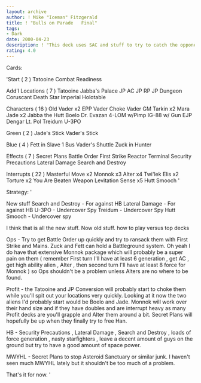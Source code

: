 ```yaml
---
layout: archive
author: ! Mike "Iceman" Fitzgerald
title: ! "Bulls on Parade   Final"
tags:
- Dark
date: 2000-04-23
description: ! "This deck uses SAC and stuff to try to catch the opponent offguard."
rating: 4.0
---
```

Cards: 

'Start  ( 2 )
Tatooine
Combat Readiness

Add'l Locations  ( 7 )
Tatooine  Jabba's Palace
JP  AC
JP  RP
JP  Dungeon
Coruscant
Death Star
Imperial Holotable

Characters  ( 16 )
Old Vader x2
EPP Vader
Choke Vader
GM Tarkin x2
Mara Jade x2
Jabba the Hutt
Boelo
Dr. Evazan
4-LOM w/Pimp
IG-88 w/ Gun
EJP Dengar
Lt. Pol Treidum
U-3PO

Green  ( 2 )
Jade's Stick
Vader's Stick

Blue  ( 4 )
Fett in Slave 1
Bus
Vader's Shuttle
Zuck in Hunter

Effects  ( 7 )
Secret Plans
Battle Order
First Strike
Reactor Terminal
Security Precautions
Lateral Damage
Search and Destroy

Interrupts  ( 22 )
Masterful Move x2
Monnok x3
Alter x4
Twi'lek
Elis x2
Torture x2
You Are Beaten
Weapon Levitation
Sense x5
Hutt Smooch '

Strategy: '

New stuff 
Search and Destroy - For against HB
Lateral Damage - For against HB
U-3PO - Undercover Spy
Treidum - Undercover Spy
Hutt Smooch - Undercover spy

I think that is all the new stuff. Now old stuff.
how to play versus top decks 

Ops - Try to get Battle Order up quickly and try to ransack them with First Strike and Mains. Zuck and Fett can hold a Battleground system. Oh yeah I do have that extensive Monnok package which will probably be a super pain on them ( remember  First turn I'll have at least 6 generation , get AC , get high ability alien , Alter , then second turn I'll have at least 8 force for Monnok ) so Ops shouldn't be a problem unless Alters are no where to be found.

Profit - the Tatooine and JP Conversion will probably start to choke them while you'll spit out your locations very quickly. Looking at it now the two aliens I'd probably start would be Boelo and Jade. Monnok will work over their hand size and if they have doubles and are interrupt heavy as many Profit decks are you'll grapple and Alter them around a bit. Secret Plans will hopefully be up when they finally try to free Han.

HB - Security Precautions , Lateral Damage , Search and Destroy , loads of force generation , nasty starfighters , leave a decent amount of guys on the ground but try to have a good amount of space power.

MWYHL - Secret Plans to stop Asteroid Sanctuary or similar junk. I haven't seen much MWYHL lately but it shouldn't be too much of a problem.

That's it for now.
'